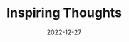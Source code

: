 ---
slug: thought-for-the-day
title: "Inspiring Thoughts"
date: 2022-12-27
excerpt: 'The burden of self is lightened when i  laugh at myself.'
tags: [Inspiration, Motivation, Quotes, Thoughts]
---